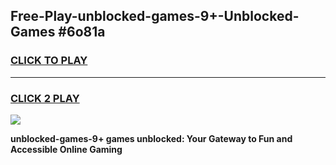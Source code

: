 
## Free-Play-unblocked-games-9+-Unblocked-Games #6o81a
<h3>
<a href="https://news.freeplayer.one?title=unblocked-games-9+&ref=8M">CLICK TO PLAY</a></h3>
<hr>

<h3>
<a href="https://news.freeplayer.one?title=unblocked-games-9+&ref=8M">CLICK 2 PLAY</a>
  
</h3>

<a href="https://news.freeplayer.one?title=unblocked-games-9+&ref=8M"><img src="https://clearcache.store/games.png"></a>


**unblocked-games-9+ games unblocked: Your Gateway to Fun and Accessible Online Gaming**
